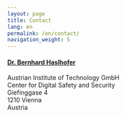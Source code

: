 ```yaml
---
layout: page
title: Contact
lang: en
permalink: /en/contact/
navigation_weight: 5
---
```


<div class="row">
	<div class="col s12 m12 l8">
		<div class = "card-panel">
			<h4><a href="https://bernhardhaslhofer.info">Dr. Bernhard Haslhofer</a></h4>
			Austrian Institute of Technology GmbH <br>
			Center for Digital Safety and Security  <br>
			Giefinggase 4  <br>
			1210 Vienna  <br>
			Austria
	    </div>
	</div>
</div>
